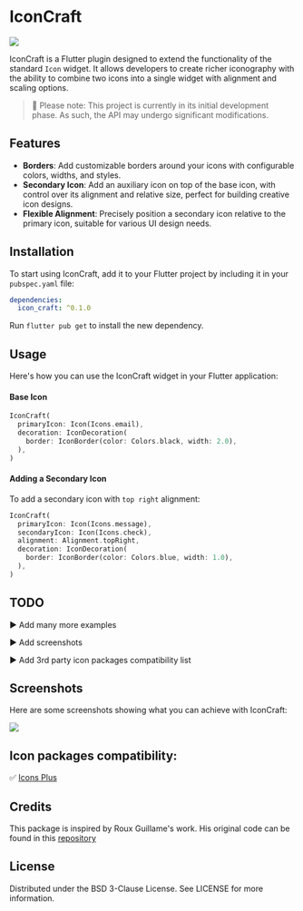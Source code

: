 # IconCraft

![](https://raw.githubusercontent.com/vicenterusso/icon_craft/main/example/assets/banner.png)

IconCraft is a Flutter plugin designed to extend the functionality of the standard `Icon` widget. It allows developers to create richer iconography with the ability to combine two icons into a single widget with alignment and scaling options.

> 🚧 Please note: This project is currently in its initial development phase. As such, the API may undergo significant modifications. 

## Features

- **Borders**: Add customizable borders around your icons with configurable colors, widths, and styles.
- **Secondary Icon**: Add an auxiliary icon on top of the base icon, with control over its alignment and relative size, perfect for building creative icon designs.
- **Flexible Alignment**: Precisely position a secondary icon relative to the primary icon, suitable for various UI design needs.

## Installation

To start using IconCraft, add it to your Flutter project by including it in your `pubspec.yaml` file:

```yaml
dependencies:
  icon_craft: ^0.1.0
```

Run `flutter pub get` to install the new dependency.

## Usage
Here's how you can use the IconCraft widget in your Flutter application:

#### Base Icon

```dart
IconCraft(
  primaryIcon: Icon(Icons.email),
  decoration: IconDecoration(
    border: IconBorder(color: Colors.black, width: 2.0),
  ),
)
```

#### Adding a Secondary Icon

To add a secondary icon with `top right` alignment:

```dart
IconCraft(
  primaryIcon: Icon(Icons.message),
  secondaryIcon: Icon(Icons.check),
  alignment: Alignment.topRight,
  decoration: IconDecoration(
    border: IconBorder(color: Colors.blue, width: 1.0),
  ),
)
```

## TODO

▶️ Add many more examples

▶️ Add screenshots

▶️ Add 3rd party icon packages compatibility list

## Screenshots
Here are some screenshots showing what you can achieve with IconCraft:

![](https://raw.githubusercontent.com/vicenterusso/icon_craft/main/example/assets/example01.png)

## Icon packages compatibility:

✅ [Icons Plus](https://pub.dev/packages/icons_plus)

## Credits

This package is inspired by Roux Guillame's work. His original code can be found in this [repository](https://pub.dev/packages/icon_decoration)

## License

Distributed under the BSD 3-Clause License. See LICENSE for more information.